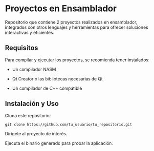 # Proyectos en Ensamblador
Repositorio que contiene 2 proyectos realizados en ensamblador, integrados con otros lenguajes y herramientas para ofrecer soluciones interactivas y eficientes.

## Requisitos

Para compilar y ejecutar los proyectos, se recomienda tener instalados:

- Un compilador NASM

- Qt Creator o las bibliotecas necesarias de Qt

- Un compilador de C++ compatible

## Instalación y Uso

Clona este repositorio:

`git clone https://github.com/tu_usuario/tu_repositorio.git`

Dirígete al proyecto de interés.

Ejecuta el binario generado para probar la aplicación.
